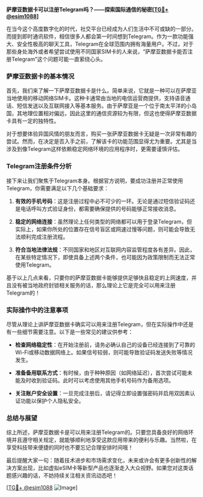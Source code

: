 **萨摩亚数据卡可以注册Telegram吗？——探索国际通信的秘密[[TG💪+ @esim1088](https://t.me/s/esim1088)]**

在当今这个高度数字化的时代，社交平台已经成为人们生活中不可或缺的一部分。而提到即时通讯软件，相信很多人都会第一时间想到Telegram。作为一款功能强大、安全性极高的聊天工具，Telegram在全球范围内拥有海量用户。不过，对于那些身处海外或者希望尝试使用不同国家SIM卡的人来说，“萨摩亚数据卡能否注册Telegram”这个问题可能一直萦绕心头。

### 萨摩亚数据卡的基本情况

首先，我们来了解一下萨摩亚数据卡是什么。简单来说，它就是一种可以在萨摩亚当地使用的移动网络SIM卡。这种卡通常由当地的电信运营商提供，支持语音通话、短信发送以及互联网接入等基本服务。由于萨摩亚是一个位于南太平洋的小岛国，其地理位置相对偏远，因此这里的通信资源较为有限，但这也使得萨摩亚数据卡具有一定的独特性。

对于想要体验异国风情的朋友而言，购买一张萨摩亚数据卡无疑是一次非常有趣的尝试。然而，在决定是否入手之前，了解该卡的功能范围显得尤为重要。尤其是当涉及到像Telegram这样依赖稳定网络环境的应用程序时，更需要谨慎评估。

### Telegram注册条件分析

接下来让我们聚焦于Telegram本身。根据官方说明，要成功注册并正常使用Telegram，你需要满足以下几个基础要求：

1. **有效的手机号码**：这是注册过程中必不可少的一环。无论是通过短信验证码还是电话呼叫方式验证身份，都需要确保提供的号码能够正常接收消息。
   
2. **稳定的网络连接**：虽然理论上任何类型的网络都可以用于登录Telegram，但实际上，如果你所处的位置存在信号盲区或网速过慢等问题，则可能会导致无法顺利完成注册流程。

3. **符合当地法律法规**：不同国家和地区对互联网内容监管程度各有差异。因此，在某些特定情况下，即使具备上述两个条件，也可能因为政策限制而无法正常使用Telegram。

基于以上几点来看，只要你的萨摩亚数据卡能够提供足够快且稳定的上网速度，并且没有被当地政府封锁相关服务的话，那么理论上它是完全可以用来注册Telegram的！

### 实际操作中的注意事项

尽管从理论上讲萨摩亚数据卡确实可以用来注册Telegram，但在实际操作中还是有一些细节需要注意。以下是一些常见的建议供参考：

- **检查网络稳定性**：在开始注册前，请务必确认自己的设备已经连接到了可靠的Wi-Fi或移动数据网络上。如果信号较弱，则可能导致验证码发送失败等情况发生。
  
- **准备备用联系方式**：有时候，由于种种原因（如网络延迟），首次尝试可能未能及时收到验证码。此时可以考虑使用其他手机号码作为备用选项。
  
- **关注账户安全设置**：一旦完成注册后，请记得立即设置强密码并启用双因素认证功能以保护个人隐私安全。

### 总结与展望

综上所述，萨摩亚数据卡是可以用来注册Telegram的。只要您具备良好的网络环境并且遵守相关规定，就能够顺利地享受这款应用带来的便利与乐趣。当然啦，在享受科技带来便捷的同时也不要忘记合理安排时间哦！

最后提醒大家一句：随着技术进步和市场需求变化，未来或许会有更多创新性的解决方案出现，比如虚拟eSIM卡等新型产品也逐渐走入大众视野。如果您对这类话题感兴趣的话，不妨持续关注相关资讯动态吧！

[[TG💪+ @esim1088](https://t.me/s/esim1088) ![Image](https://i.postimg.cc/4NQfJmqS/Snipaste-2025-05-13-00-14-12.png)]